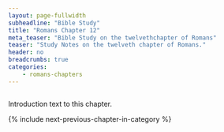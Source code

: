 ```yaml
---
layout: page-fullwidth
subheadline: "Bible Study"
title: "Romans Chapter 12"
meta_teaser: "Bible Study on the twelvethchapter of Romans"
teaser: "Study Notes on the twelveth chapter of Romans."
header: no
breadcrumbs: true
categories:
    - romans-chapters
---
```

<!--more-->
<div class="small-12 columns" style="padding: 0px; border-bottom: none;">
    <p>Introduction text to this chapter.</p>
</div>
{% include next-previous-chapter-in-category %}
